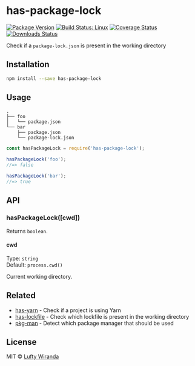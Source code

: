 # has-package-lock

[![Package Version](https://img.shields.io/npm/v/has-package-lock.svg)](https://www.npmjs.com/package/has-package-lock)
[![Build Status: Linux](https://img.shields.io/travis/luftywiranda13/has-package-lock/master.svg)](https://travis-ci.org/luftywiranda13/has-package-lock)
[![Coverage Status](https://img.shields.io/codecov/c/github/luftywiranda13/has-package-lock/master.svg)](https://codecov.io/gh/luftywiranda13/has-package-lock)
[![Downloads Status](https://img.shields.io/npm/dm/has-package-lock.svg)](https://npm-stat.com/charts.html?package=has-package-lock&from=2016-04-01)

Check if a `package-lock.json` is present in the working directory

## Installation

```sh
npm install --save has-package-lock
```

## Usage

```
.
├── foo
│   └── package.json
└── bar
    ├── package.json
    └── package-lock.json
```

```js
const hasPackageLock = require('has-package-lock');

hasPackageLock('foo');
//=> false

hasPackageLock('bar');
//=> true
```

## API

### hasPackageLock([cwd]) 

Returns `boolean`.

#### cwd

Type: `string`<br />
Default: `process.cwd()`

Current working directory.

## Related

- [has-yarn](https://github.com/sindresorhus/has-yarn) - Check if a project is using Yarn
- [has-lockfile](https://github.com/luftywiranda13/has-lockfile) - Check which lockfile is present in the working directory
- [pkg-man](https://github.com/luftywiranda13/pkg-man) - Detect which package manager that should be used

## License

MIT &copy; [Lufty Wiranda](https://www.instagram.com/luftywiranda13)

